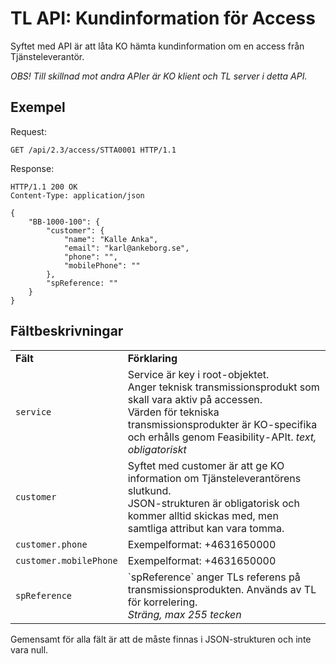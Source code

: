 # TL API: Kundinformation för Access

Syftet med API är att låta KO hämta kundinformation om en access från Tjänsteleverantör.

*OBS! Till skillnad mot andra APIer är KO klient och TL server i detta API.*

## Exempel

Request:
```http
GET /api/2.3/access/STTA0001 HTTP/1.1
```

Response:
```http
HTTP/1.1 200 OK
Content-Type: application/json

{
    "BB-1000-100": {
        "customer": {
            "name": "Kalle Anka",
            "email": "karl@ankeborg.se",
            "phone": "",
            "mobilePhone": ""
        },
        "spReference: ""
    }
}
```

## Fältbeskrivningar

<table>
    <tbody>
        <tr>
            <td><strong>Fält</strong></td>
            <td><strong>Förklaring</strong></td>
        </tr>
        <tr>
            <td>
                <code>service</code>
            </td>
            <td>
                Service är key i root-objektet.<br>
                Anger teknisk transmissionsprodukt som skall vara aktiv på accessen. <br>
                Värden för tekniska transmissionsprodukter är KO-specifika och erhålls genom Feasibility-APIt. <em>text, obligatoriskt</em>
            </td>
        </tr>
        <tr>
            <td>
                <code>customer</code>
            </td>
            <td>
                Syftet med customer är att ge KO information om Tjänsteleverantörens slutkund.<br>
                JSON-strukturen är obligatorisk och kommer alltid skickas med, men samtliga attribut kan vara tomma.<br>
            </td>
        </tr>
        <tr>
            <td>
                <code>customer.phone</code>
            </td>
            <td>
                Exempelformat: +4631650000
            </td>
        </tr>
        <tr>
            <td>
                <code>customer.mobilePhone</code>
            </td>
            <td>
                Exempelformat: +4631650000
            </td>
        </tr>
        <tr>
            <td>
                <code>spReference</code>
            </td>
            <td>
                `spReference` anger TLs referens på transmissionsprodukten. Används av TL för korrelering.<br>
                <em>Sträng, max 255 tecken</em>
            </td>
        </tr>
    </tbody>
</table>

Gemensamt för alla fält är att de måste finnas i JSON-strukturen och inte vara null.
